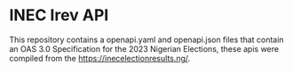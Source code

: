 # INEC Irev API

This repository contains a openapi.yaml and openapi.json files that contain an OAS 3.0 Specification for the 2023 Nigerian Elections, these apis were compiled from the https://inecelectionresults.ng/.

